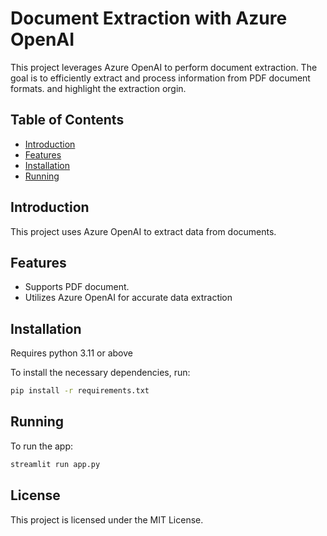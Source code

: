 # Document Extraction with Azure OpenAI

This project leverages Azure OpenAI to perform document extraction. The goal is to efficiently extract and process information from PDF document formats. and highlight the extraction orgin.

## Table of Contents
- [Introduction](#introduction)
- [Features](#features)
- [Installation](#installation)
- [Running](#running)

## Introduction
This project uses Azure OpenAI to extract data from documents.

## Features
- Supports PDF document.
- Utilizes Azure OpenAI for accurate data extraction

## Installation
Requires python 3.11 or above

To install the necessary dependencies, run:
```bash
pip install -r requirements.txt
```

## Running
To run the app:
```bash
streamlit run app.py
```

## License
This project is licensed under the MIT License.